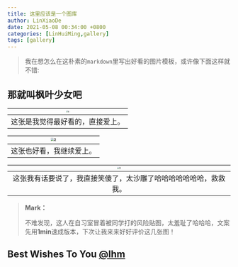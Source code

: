 ```yaml
---
title: 这里应该是一个图库
author: LinXiaoDe
date: 2021-05-08 00:34:00 +0800
categories: [LinHuiMing,gallery]
tags: [gallery]
---
```


> 我在想怎么在这朴素的`markdown`里写出好看的图片模板，或许像下面这样就不错:





## 那就叫枫叶少女吧

| <img src="https://i.loli.net/2021/05/08/Ib9yZFWqUzl3vtE.jpg" alt="1" style="zoom: 25%;" /> |
| :----------------------------------------------------------: |
|               这张是我觉得最好看的，直接爱上。               |



| <img src="https://i.loli.net/2021/05/08/guQM1JlI5hLYFRm.jpg" alt="2" style="zoom: 45%;" /> |
| :----------------------------------------------------------: |
|                   这张也好看，我继续爱上。                   |



| <img src="https://i.loli.net/2021/05/08/PvKmLWr7MwTU46I.jpg" alt="3" style="zoom: 28%;" /> |
| :----------------------------------------------------------: |
| 这张我有话要说了，我直接笑傻了，太沙雕了哈哈哈哈哈哈哈，救救我。 |



> **Mark：**
>
> 不难发现，这人在自习室冒着被同学打的风险贴图，太羞耻了哈哈哈，文案先用**1min**速成版本，下次让我来来好好评价这几张图！

## Best Wishes To You [@lhm ](https://github.com/linzissu) 

